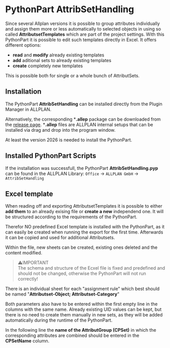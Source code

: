 # PythonPart AttribSetHandling
Since several Allplan versions it is possible to group attributes individually and assign them more or less automatically to selected objects in using so called **AttributsetTemplates** which are part of the project settings. With this PythonPart it is possible to edit such templates directly in Excel. It offers different options:
- **read** and **modify** already existing templates
- **add** aditional sets to already existing templates
- **create** completely new templates

This is possible both for single or a whole bunch of AttributSets.

## Installation
The PythonPart **AttribSetHandling** can be installed directly from the Plugin Manager in ALLPLAN. 

Alternatively, the corresponding ***.allep** package can be downloaded from the [release page](https://github.com/AnkeNiedermaier/attrib-set-handling-public/releases). ***.allep** files are ALLPLAN internal setups that can be installed via drag and drop into the program window.

At least the version 2026 is needed to install the PythonPart.

## Installed PythonPart Scripts
If the installation was successfull, the PythonPart **AttribSetHandling.pyp** can be found
in the ALLPLAN Library:
`Office` → `ALLPLAN GmbH` → `AttribSetHandling`

## Excel template
When reading off and exporting AttributsetTemplates it is possible to either **add them** to an already exising file or **create a new** independend one. It will be structured according to the requirements of the PythonPart.

Therefor NO predefined Excel template is installed with the PythonPart, as it can easily be created when running the export for the first time. Afterwards it can be copied and used for additional Attributsets.

Within the file, new sheets can be created, existing ones deleted and the content modified.

> ⚠️IMPORTANT\
The schema and structure of the Ecxel file is fixed and predefined and should not be changed, otherwise the PythonPart will not run correctly!

There is an individual sheet for each "assignment rule" which best should be named "**Attributset-Object; Attributset-Category**"

Both parameters also have to be entered within the first empty line in the columns with the same name. Already existing UID values can be kept, but there is no need to create them manually in new sets, as they will be added automatically during the runtime of the PythonPart.

In the following line the **name of the AttributGroup (CPSet)** in which the corresponding attributes are combined should be entered in the **CPSetName** column.